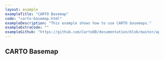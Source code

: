 ```yaml
---
layout: example
exampleTitle: "CARTO Basemap"
code: "carto-basemap.html"
exampleDescription: "This example shows how to use CARTO basemaps."
exampleExtraCode: ""
exampleGithub: "https://github.com/CartoDB/documentation/blob/master/app/content/deck-gl/examples/basic-examples/carto-basemap.html"
---
```


## CARTO Basemap